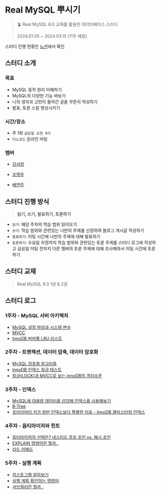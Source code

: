 # Real MySQL 뿌시기

> 🪴 Real MySQL 8.0 교재를 활용한 데이터베이스 스터디
> 
> 2024.01.05 ~ 2024.03.15 (11주 예정)

스터디 진행 현황은 [노션](https://lacy-pirate-0e4.notion.site/Real-MySQL-4c68877d2ded42918bb8f6d0d684a0de?pvs=4)에서 확인

## 스터디 소개

### 목표

- MySQL 동작 원리 이해하기
- MySQL의 다양한 기능 써보기
- 나의 생각과 고민이 들어간 글을 꾸준히 작성하기
- 발표, 토론 스킬 향상시키기

### 시간/장소

- 주 1회 `금요일 오전 9시`
- `디스코드` 온라인 미팅

### 멤버
- [김서정](https://github.com/kimsj-git)

- [조영우](https://github.com/choyoungwoo9)

- [배연주](https://github.com/kiteB)

## 스터디 진행 방식

> **읽기, 쓰기, 발표하기, 토론하기**
> 
- `읽기`: 해당 주차의 학습 범위 읽어오기
- `쓰기`: 학습 범위와 관련있는 나만의 주제를 선정하여 블로그 게시글 작성하기
- `발표하기`: 미팅 시간에 나만의 주제에 대해 발표하기
- `토론하기`: 수요일 자정까지 학습 범위와 관련있는 토론 주제를 스터디 로그에 작성하고 금요일 미팅 전까지 다른 멤버의 토론 주제에 대해 조사해와서 미팅 시간에 토론하기

## 스터디 교재

> Real MySQL 8.0 1권 & 2권
> 


## 스터디 로그

### 1주차 - MySQL 서버 아키텍처
- [MySQL 설정 파일과 시스템 변수](https://babyshark.tistory.com/20)
- [MVCC](https://coji.tistory.com/148)
- [InnoDB 버퍼풀 LRU 리스트](https://duddn.tistory.com/18)

### 2주차 - 트랜잭션, 데이터 압축, 데이터 암호화
- [MySQL 암호화 알고리즘](https://coji.tistory.com/149)
- [InnoDB 인덱스 잠금 테스트](https://babyshark.tistory.com/21)
- [잠금(LOCK)과 MVCC로 보는 InnoDB의 격리수준](https://duddn.tistory.com/19)

### 3주차 - 인덱스
- [MySQL에 대용량 데이터를 삽입해 인덱스를 사용해보기](https://duddn.tistory.com/20)
- [B-Tree](https://coji.tistory.com/150)
- [프라이머리 키가 일반 인덱스보다 특별한 이유 - InnoDB 클러스터링 인덱스](https://babyshark.tistory.com/22)

### 4주차 - 옵티마이저와 힌트
- [옵티마이저의 선택은? 네스티드 루프 조인 vs. 해시 조인](https://babyshark.tistory.com/25)
- [EXPLAIN 명령어란 뭘까..](https://duddn.tistory.com/21)
- [리드 어헤드](https://coji.tistory.com/151)

### 5주차 - 실행 계획
- [히스토그램 알아보기](https://coji.tistory.com/154)
- [실행 계획 확인하는 명령어](https://babyshark.tistory.com/27)
- [서브쿼리란 뭘까..](https://duddn.tistory.com/22)
